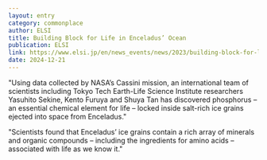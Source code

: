 ```yaml
---
layout: entry
category: commonplace
author: ELSI
title: Building Block for Life in Enceladus’ Ocean
publication: ELSI
link: https://www.elsi.jp/en/news_events/news/2023/building-block-for-life-in-enceladus-ocean/
date: 2024-12-21
---
```


"Using data collected by NASA’s Cassini mission, an international team of scientists including Tokyo Tech Earth-Life Science Institute researchers Yasuhito Sekine, Kento Furuya and Shuya Tan has discovered phosphorus – an essential chemical element for life – locked inside salt-rich ice grains ejected into space from Enceladus."

"Scientists found that Enceladus’ ice grains contain a rich array of minerals and organic compounds – including the ingredients for amino acids – associated with life as we know it."
